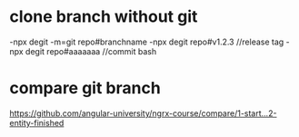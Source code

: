 # clone branch without git
-npx degit -m=git repo#branchname
-npx degit repo#v1.2.3 //release tag
-npx degit repo#aaaaaaa //commit bash

# compare git branch
https://github.com/angular-university/ngrx-course/compare/1-start...2-entity-finished